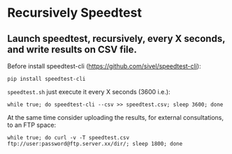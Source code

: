 # Recursively Speedtest
## Launch speedtest, recursively, every X seconds, and write results on CSV file.

Before install speedtest-cli (https://github.com/sivel/speedtest-cli):

`pip install speedtest-cli`

`speedtest.sh` just execute it every X seconds (3600 i.e.):

`while true; do speedtest-cli --csv >> speedtest.csv; sleep 3600; done`


At the same time consider uploading the results, for external consultations, to an FTP space:

`while true; do curl -v -T speedtest.csv ftp://user:password@ftp.server.xx/dir/; sleep 1800; done`
